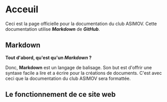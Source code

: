 # Acceuil

Ceci est la page officielle pour la documentation du club ASIMOV. Cette documentation utilise ***Markdown*** de ***GitHub***. 

## Markdown

**Tout d'abord, qu'est qu'un *Markdown* ?**

Donc, **Markdown** est un langage de balisage. Son but est d'offrir une syntaxe facile a lire et a écrire pour la créations de documents. C'est avec ceci que la documentation du club ASIMOV sera formattée.

## Le fonctionnement de ce site web



